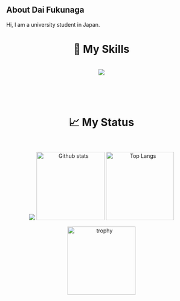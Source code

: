 ## About Dai Fukunaga
Hi, I am a university student in Japan.

<div align="center">
  <h1 >🌱 My Skills</h1>
  <br/>
  <img src="https://skillicons.dev/icons?i=cpp,c,js,py,java,react,go">
</div>

<br/><br/><br/>

<div align="center">
  <h1 >📈 My Status</h1>
  <br/>
  <p align="">
    <img  src="http://github-profile-summary-cards.vercel.app/api/cards/profile-details?username=Dai-Fukunaga&theme=tokyonight" />
    <img alt="Github stats" height="180px" src="https://github-readme-stats.vercel.app/api?username=Dai-Fukunaga&show_icons=true&theme=tokyonight&hide_border=true" />
    <img alt="Top Langs" height="180px" src="https://github-readme-stats.vercel.app/api/top-langs/?username=Dai-Fukunaga&hide=html,css&langs_count=8&layout=compact&show_icons=true&theme=tokyonight&hide_border=true" />
  </p>
  <img alt="trophy" height="180px" src="https://github-profile-trophy.vercel.app/?username=Dai-Fukunaga&theme=tokyonight&column=8)](https://github.com/ryo-ma/github-profile-trophy&no-frame=true" />
</div>


